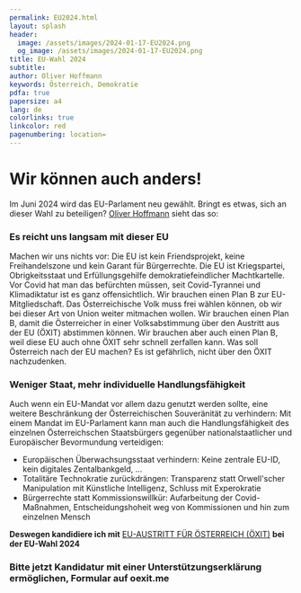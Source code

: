 ```yaml
---
permalink: EU2024.html
layout: splash
header:
  image: /assets/images/2024-01-17-EU2024.png
  og_image: /assets/images/2024-01-17-EU2024.png
title: EU-Wahl 2024
subtitle: 
author: Oliver Hoffmann
keywords: Österreich, Demokratie
pdfa: true
papersize: a4
lang: de
colorlinks: true
linkcolor: red
pagenumbering: location=
---
```

# Wir können auch anders!

Im Juni 2024 wird das EU-Parlament neu gewählt.
Bringt es etwas, sich an dieser Wahl zu beteiligen?
[Oliver Hoffmann](/ueber) sieht das so:

### Es reicht uns langsam mit dieser EU

Machen wir uns nichts vor: Die EU ist kein Friendsprojekt, keine Freihandelszone und kein Garant für Bürgerrechte.
Die EU ist Kriegspartei, Obrigkeitsstaat und Erfüllungsgehilfe demokratiefeindlicher Machtkartelle.
Vor Covid hat man das befürchten müssen, seit Covid-Tyrannei und Klimadiktatur ist es ganz offensichtlich.
Wir brauchen einen Plan B zur EU-Mitgliedschaft.
Das Österreichische Volk muss frei wählen können, ob wir bei dieser Art von Union weiter mitmachen wollen.
Wir brauchen einen Plan B, damit die Österreicher in einer Volksabstimmung über den Austritt aus der EU (ÖXIT) abstimmen können.
Wir brauchen aber auch einen Plan B, weil diese EU auch ohne ÖXIT sehr schnell zerfallen kann.
Was soll Österreich nach der EU machen?
Es ist gefährlich, nicht über den ÖXIT nachzudenken.

### Weniger Staat, mehr individuelle Handlungsfähigkeit

Auch wenn ein EU-Mandat vor allem dazu genutzt werden sollte, eine weitere Beschränkung der Österreichischen Souveränität zu verhindern:
Mit einem Mandat im EU-Parlament kann man auch die Handlungsfähigkeit des einzelnen Österreichschen Staatsbürgers gegenüber nationalstaatlicher und Europäischer Bevormundung verteidigen:

* Europäischen Überwachsungsstaat verhindern: Keine zentrale EU-ID, kein digitales Zentalbankgeld, ...
* Totalitäre Technokratie zurückdrängen: Transparenz statt Orwell'scher Manipulation mit Künstliche Intelligenz, Schluss mit Experokratie
* Bürgerrechte statt Kommissionswillkür: Aufarbeitung der Covid-Maßnahmen, Entscheidungshoheit weg von Kommissionen und hin zum einzelnen Mensch

**Deswegen kandidiere ich mit** [EU-AUSTRITT FÜR ÖSTERREICH (ÖXIT)](https://oexit.me) **bei der EU-Wahl 2024**

### Bitte jetzt Kandidatur mit einer Unterstützungserklärung ermöglichen, Formular auf oexit.me
